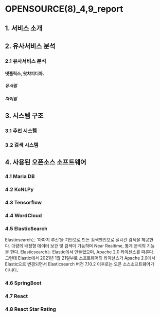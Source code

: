 # OPENSOURCE(8)\_4,9_report

## 1. 서비스 소개

## 2. 유사서비스 분석

### 2.1 유사서비스 분석

####  넷플릭스, 왓챠피디아.


##### 유사점



##### 차이점



## 3. 시스템 구조

### 3.1 추천 시스템

### 3.2 검색 시스템

## 4. 사용된 오픈소스 소프트웨어

### 4.1 Maria DB



### 4.2 KoNLPy

### 4.3 Tensorflow

### 4.4 WordCloud


### 4.5 ElasticSearch
Elasticsearch는 ‘아파치 루신’을 기반으로 만든 검색엔진으로 실시간 검색을 제공한다. 대량의 배정형 데이터 보관 및 검색이 가능하며 Near Realtime, 통계 분석의 기능을 한다. Elasticsearch는 Elastic에서 만들었으며, Apache 2.0 라이센스를 따른다. 그런데 Elastic에서 2021년 1월 21일부로 소프트웨어의 라이선스가 Apache 2.0에서 Elastic으로 변경되면서 Elasticsearch 버전 7.10.2 이후로는 오픈 소스소프트웨어가 아니다.

### 4.6 SpringBoot

### 4.7 React

### 4.8 React Star Rating
